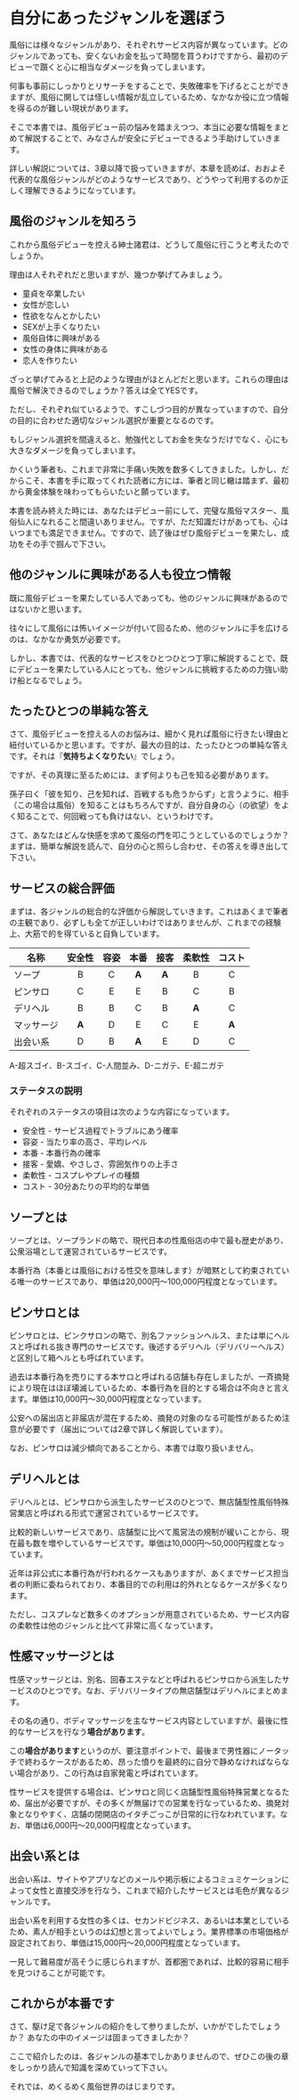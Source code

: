# 自分にあったジャンルを選ぼう
風俗には様々なジャンルがあり、それぞれサービス内容が異なっています。どのジャンルであっても、安くないお金を払って時間を買うわけですから、最初のデビューで躓くと心に相当なダメージを負ってしまいます。

何事も事前にしっかりとリサーチをすることで、失敗確率を下げるとことができますが、風俗に関しては怪しい情報が乱立しているため、なかなか役に立つ情報を得るのが難しい現状があります。

そこで本書では、風俗デビュー前の悩みを踏まえつつ、本当に必要な情報をまとめて解説することで、みなさんが安全にデビューできるよう手助けしていきます。

詳しい解説については、3章以降で扱っていきますが、本章を読めば、おおよそ代表的な風俗ジャンルがどのようなサービスであり、どうやって利用するのか正しく理解できるようになっています。

## 風俗のジャンルを知ろう
これから風俗デビューを控える紳士諸君は、どうして風俗に行こうと考えたのでしょうか。

理由は人それぞれだと思いますが、幾つか挙げてみましょう。

* 童貞を卒業したい
* 女性が恋しい
* 性欲をなんとかしたい
* SEXが上手くなりたい
* 風俗自体に興味がある
* 女性の身体に興味がある
* 恋人を作りたい

ざっと挙げてみると上記のような理由がほとんどだと思います。これらの理由は風俗で解決できるのでしょうか？答えは全てYESです。

ただし、それぞれ似ているようで、すこしづつ目的が異なっていますので、自分の目的に合わせた適切なジャンル選択が重要となるのです。

もしジャンル選択を間違えると、勉強代としてお金を失なうだけでなく、心にも大きなダメージを負ってしまいます。

かくいう筆者も、これまで非常に手痛い失敗を数多くしてきました。しかし、だからこそ、本書を手に取ってくれた読者に方には、筆者と同じ轍は踏まず、最初から黄金体験を味わってもらいたいと願っています。

本書を読み終えた時には、あなたはデビュー前にして、完璧な風俗マスター、風俗仙人になれること間違いありません。ですが、ただ知識だけがあっても、心はいつまでも満足できません。ですので、読了後はぜひ風俗デビューを果たし、成功をその手で掴んで下さい。

## 他のジャンルに興味がある人も役立つ情報
既に風俗デビューを果たしている人であっても、他のジャンルに興味があるのではないかと思います。

往々にして風俗には怖いイメージが付いて回るため、他のジャンルに手を広けるのは、なかなか勇気が必要です。

しかし、本書では、代表的なサービスをひとつひとつ丁寧に解説することで、既にデビューを果たしている人にとっても、他ジャンルに挑戦するための力強い助け船となるでしょう。

## たったひとつの単純な答え
さて、風俗デビューを控える人のお悩みは、細かく見れば風俗に行きたい理由と紐付いているかと思います。ですが、最大の目的は、たったひとつの単純な答えです。それは『**気持ちよくなりたい**』でしょう。

ですが、その真理に至るためには、まず何よりも己を知る必要があります。

孫子曰く「彼を知り、己を知れば、百戦するも危うからず」と言うように、相手（この場合は風俗）を知ることはもちろんですが、自分自身の心（の欲望）をよく知ることで、何回戦っても負けはない、というわけです。

さて、あなたはどんな快感を求めて風俗の門を叩こうとしているのでしょうか？ まずは、簡単な解説を読んで、自分の心と照らし合わせ、その答えを導き出して下さい。

## サービスの総合評価
まずは、各ジャンルの総合的な評価から解説していきます。これはあくまで筆者の主観であり、必ずしも全てが正しいわけではありませんが、これまでの経験上、大筋で的を得ていると自負しています。


| 名称 | 安全性 | 容姿 | 本番 | 接客 | 柔軟性 | コスト |
| -------- |:-:|:-:|:-:|:-:|:-:|:-:|
| ソープ    | B | C | **A** | **A** | B | C |
| ピンサロ  | C | E | E | B | C | B |
| デリヘル  | B | B | C | B | **A** | C |
| マッサージ | **A** | D | E | C | E | **A** |
| 出会い系  | D | B | **A** | E | D | C |
A-超スゴイ、B-スゴイ、C-人間並み、D-ニガテ、E-超ニガテ

### ステータスの説明
それぞれのステータスの項目は次のような内容になっています。

- 安全性 - サービス過程でトラブルにあう確率
- 容姿 - 当たり率の高さ、平均レベル
- 本番 - 本番行為の確率
- 接客 - 愛嬌、やさしさ、雰囲気作りの上手さ
- 柔軟性 - コスプレやプレイの種類
- コスト - 30分あたりの平均的な単価

## ソープとは
ソープとは、ソープランドの略で、現代日本の性風俗店の中で最も歴史があり、公衆浴場として運営されているサービスです。

本番行為（本番とは風俗における性交を意味します）が暗黙として約束されている唯一のサービスであり、単価は20,000円〜100,000円程度となっています。

## ピンサロとは
ピンサロとは、ピンクサロンの略で、別名ファッションヘルス、または単にヘルスと呼ばれる抜き専門のサービスです。後述するデリヘル（デリバリーヘルス）と区別して箱ヘルとも呼ばれています。

過去は本番行為を売りにする本サロと呼ばれる店舗も存在しましたが、一斉摘発により現在はほぼ壊滅しているため、本番行為を目的とする場合は不向きと言えます。単価は10,000円〜30,000円程度となっています。

公安への届出店と非届店が混在するため、摘発の対象のなる可能性があるため注意が必要です（届出については2章で詳しく解説しています）。

なお、ピンサロは減少傾向であることから、本書では取り扱いません。

## デリヘルとは
デリヘルとは、ピンサロから派生したサービスのひとつで、無店舗型性風俗特殊営業店と呼ばれる形式で運営されているサービスです。

比較的新しいサービスであり、店舗型に比べて風営法の規制が緩いことから、現在最も数を増やしているサービスです。単価は10,000円〜50,000円程度となっています。

近年は非公式に本番行為が行われるケースもありますが、あくまでサービス担当者の判断に委ねられており、本番目的での利用は的外れとなるケースが多くなります。

ただし、コスプレなど数多くのオプションが用意されているため、サービス内容の柔軟性は他のジャンルと比べて非常に高くなっています。

## 性感マッサージとは
性感マッサージとは、別名、回春エステなどと呼ばれるピンサロから派生したサービスのひとつです。なお、デリバリータイプの無店舗型はデリヘルにまとめます。

その名の通り、ボディマッサージを主なサービス内容としていますが、最後に性的なサービスを行なう**場合があります**。

この**場合があります**というのが、要注意ポイントで、最後まで男性器にノータッチで終わるケースがあるため、昂った憤りを最終的に自分で静めなければならない場合があり、この行為は自家発電と呼ばれています。

性サービスを提供する場合は、ピンサロと同じく店舗型性風俗特殊営業となるため、届出が必要ですが、その多くが無届けでの営業を行なっているため、摘発対象となりやすく、店舗の閉開店のイタチごっこが日常的に行なわれています。なお、単価は6,000円〜20,000円程度となっています。

## 出会い系とは
出会い系は、サイトやアプリなどのメールや掲示板によるコミュミケーションによって女性と直接交渉を行なう、これまで紹介したサービスとは毛色が異なるジャンルです。

出会い系を利用する女性の多くは、セカンドビジネス、あるいは本業としているため、素人が相手というのは幻想と言ってよいでしょう。業界標準の市場価格が設定されており、単価は15,000円〜20,000円程度となっています。

一見して難易度が高そうに感じられますが、首都圏であれば、比較的容易に相手を見つけることが可能です。

## これからが本番です
さて、駆け足で各ジャンルの紹介をして参りましたが、いかがでしたでしょうか？ あなたの中のイメージは固まってきましたか？

ここで紹介したのは、各ジャンルの基本でしかありませんので、ぜひこの後の章をしっかり読んで知識を深めていって下さい。

それでは、めくるめく風俗世界のはじまりです。
